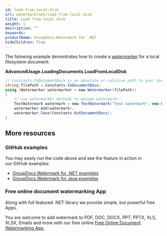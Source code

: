 ```yaml
---
id: load-from-local-disk
url: watermark/net/load-from-local-disk
title: Load from local disk
weight: 1
description: ""
keywords: 
productName: GroupDocs.Watermark for .NET
hideChildren: True
---
```

The folowing example demontrates how to create a [watermarker](https://apireference.groupdocs.com/net/watermark/groupdocs.watermark/watermarker/constructors/4) for a local filesystem document:

**AdvancedUsage.LoadingDocuments.LoadFromLocalDisk**

```csharp
// Constants.InDocumentDocx is an absolute or relative path to your document. Ex: @"C:\Docs\document.docx"
string filePath = Constants.InDocumentDocx;
using (Watermarker watermarker = new Watermarker(filePath))
{
    // use watermarker methods to manage watermarks
    TextWatermark watermark = new TextWatermark("Test watermark", new Font("Arial", 12));
    watermarker.Add(watermark);
    watermarker.Save(Constants.OutDocumentDocx);
}
```

## More resources

### GitHub examples

You may easily run the code above and see the feature in action in our GitHub examples:

* [GroupDocs.Watermark for .NET examples](https://github.com/groupdocs-watermark/GroupDocs.Watermark-for-.NET)
* [GroupDocs.Watermark for Java examples](https://github.com/groupdocs-watermark/GroupDocs.Watermark-for-Java)

### Free online document watermarking App

Along with full featured .NET library we provide simple, but powerful free Apps.

You are welcome to add watermark to PDF, DOC, DOCX, PPT, PPTX, XLS, XLSX, Emails and more with our free online [Free Online Document Watermarking App](https://products.groupdocs.app/watermark).
